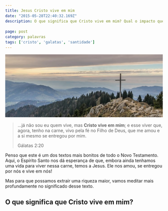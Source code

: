```yaml
---
title: Jesus Cristo vive em mim
date: "2015-05-28T22:40:32.169Z"
description: O que significa que Cristo vive em mim? Qual o impacto que essa verdade deve ter na minha vida?

page: post
category: palavras
tags: ['cristo', 'galatas', 'santidade']
---
```


![Cruz](./cross-mountain.jpg)

> ...já não sou eu quem vive, mas **Cristo vive em mim**; e esse viver que, agora, tenho na carne, vivo pela fé no Filho de Deus, que me amou e a si mesmo se entregou por mim.
>
> Gálatas 2:20

Penso que este é um dos textos mais bonitos de todo o Novo Testamento. Aqui, o Espírito Santo nos dá esperança de que, embora ainda tenhamos uma vida para viver nessa carne, temos a Jesus. Ele nos amou, se entregou por nós e vive em nós!

Mas para que possamos extrair uma riqueza maior, vamos meditar mais profundamente no significado desse texto.

## O que significa que Cristo vive em mim?

